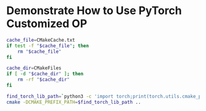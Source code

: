 # Demonstrate How to Use PyTorch Customized OP

```bash
cache_file=CMakeCache.txt
if test -f "$cache_file"; then
    rm "$cache_file"
fi

cache_dir=CMakeFiles
if [ -d "$cache_dir" ]; then
    rm -rf "$cache_dir"
fi

find_torch_lib_path=`python3 -c 'import torch;print(torch.utils.cmake_prefix_path)'`
cmake -DCMAKE_PREFIX_PATH=$find_torch_lib_path ..
```
